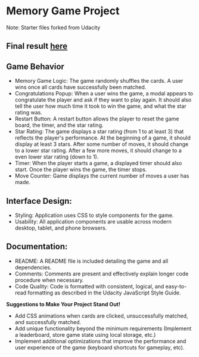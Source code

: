 # Memory Game Project

Note: Starter files forked from Udacity  

## Final result [here](https://bunnydeviloper.github.io/fend-project-memory-game/)

## Game Behavior

* Memory Game Logic: The game randomly shuffles the cards. A user wins once all cards have successfully been matched.
* Congratulations Popup: When a user wins the game, a modal appears to congratulate the player and ask if they want to play again. It should also tell the user how much time it took to win the game, and what the star rating was.
* Restart Button: A restart button allows the player to reset the game board, the timer, and the star rating.
* Star Rating: The game displays a star rating (from 1 to at least 3) that reflects the player's performance. At the beginning of a game, it should display at least 3 stars. After some number of moves, it should change to a lower star rating. After a few more moves, it should change to a even lower star rating (down to 1).
* Timer: When the player starts a game, a displayed timer should also start. Once the player wins the game, the timer stops.
* Move Counter: Game displays the current number of moves a user has made.

## Interface Design:
* Styling: Application uses CSS to style components for the game.
* Usability: All application components are usable across modern desktop, tablet, and phone browsers.

## Documentation: 
* README: A README file is included detailing the game and all dependencies.
* Comments: Comments are present and effectively explain longer code procedure when necessary.
* Code Quality: Code is formatted with consistent, logical, and easy-to-read formatting as described in the Udacity JavaScript Style Guide.

**Suggestions to Make Your Project Stand Out!**
* Add CSS animations when cards are clicked, unsuccessfully matched, and successfully matched.
* Add unique functionality beyond the minimum requirements (Implement a leaderboard, store game state using local storage, etc.)
* Implement additional optimizations that improve the performance and user experience of the game (keyboard shortcuts for gameplay, etc).
